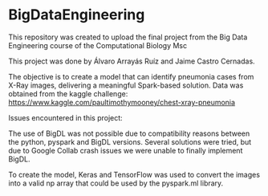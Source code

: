 # BigDataEngineering
This repository was created to upload the final project from the Big Data Engineering course of the Computational Biology Msc

This project was done by Álvaro Arrayás Ruíz and Jaime Castro Cernadas. 

The objective is to create a model that can identify pneumonia cases from X-Ray images, delivering a meaningful Spark-based solution.
Data was obtained from the kaggle challenge: https://www.kaggle.com/paultimothymooney/chest-xray-pneumonia

Issues encountered in this project:

The use of BigDL was not possible due to compatibilíty reasons between the python, pyspark and BigDL versions. Several solutions were tried, but due to Google Collab crash issues we were unable to finally implement BigDL.

To create the model, Keras and TensorFlow was used to convert the images into a valid np array that could be used by the pyspark.ml library. 

